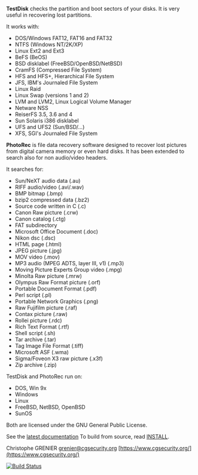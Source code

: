 **TestDisk** checks the partition and boot sectors of your disks.
It is very useful in recovering lost partitions.

It works with:

- DOS/Windows FAT12, FAT16 and FAT32
- NTFS (Windows NT/2K/XP)
- Linux Ext2 and Ext3
- BeFS (BeOS)
- BSD disklabel (FreeBSD/OpenBSD/NetBSD)
- CramFS (Compressed File System)
- HFS and HFS+, Hierarchical File System
- JFS, IBM's Journaled File System
- Linux Raid
- Linux Swap (versions 1 and 2)
- LVM and LVM2, Linux Logical Volume Manager
- Netware NSS
- ReiserFS 3.5, 3.6 and 4
- Sun Solaris i386 disklabel
- UFS and UFS2 (Sun/BSD/...)
- XFS, SGI's Journaled File System

**PhotoRec** is file data recovery software designed to recover
lost pictures from digital camera memory or even hard disks.
It has been extended to search also for non audio/video headers.

It searches for:

- Sun/NeXT audio data (.au)
- RIFF audio/video (.avi/.wav)
- BMP bitmap (.bmp)
- bzip2 compressed data (.bz2)
- Source code written in C (.c)
- Canon Raw picture (.crw)
- Canon catalog (.ctg)
- FAT subdirectory
- Microsoft Office Document (.doc)
- Nikon dsc (.dsc)
- HTML page (.html)
- JPEG picture (.jpg)
- MOV video (.mov)
- MP3 audio (MPEG ADTS, layer III, v1) (.mp3)
- Moving Picture Experts Group video (.mpg)
- Minolta Raw picture (.mrw)
- Olympus Raw Format picture (.orf)
- Portable Document Format (.pdf)
- Perl script (.pl)
- Portable Network Graphics (.png)
- Raw Fujifilm picture (.raf)
- Contax picture (.raw)
- Rollei picture (.rdc)
- Rich Text Format (.rtf)
- Shell script (.sh)
- Tar archive (.tar)
- Tag Image File Format (.tiff)
- Microsoft ASF (.wma)
- Sigma/Foveon X3 raw picture (.x3f)
- Zip archive (.zip)

TestDisk and PhotoRec run on:

- DOS, Win 9x
- Windows
- Linux
- FreeBSD, NetBSD, OpenBSD
- SunOS

Both are licensed under the GNU General Public License.

See the [latest documentation](https://github.com/cgsecurity/testdisk_documentation)
To build from source, read [INSTALL](INSTALL).

Christophe GRENIER
[grenier@cgsecurity.org](mailto:grenier@cgsecurity.org)
[https://www.cgsecurity.org/](https://www.cgsecurity.org/)

[![Build Status](https://travis-ci.org/cgsecurity/testdisk.svg?branch=master)](https://travis-ci.org/cgsecurity/testdisk)
